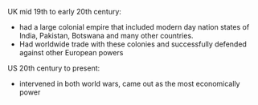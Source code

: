 UK mid 19th to early 20th century: 
- had a large colonial empire that included modern day nation states of India, Pakistan, Botswana and many other countries.
- Had worldwide trade with these colonies and successfully defended against other European powers

US 20th century to present:
- intervened in both world wars, came out as the most economically power

